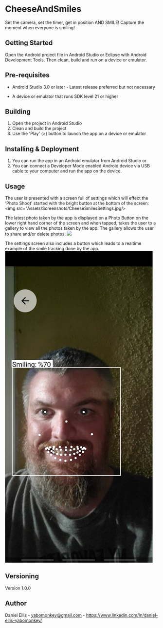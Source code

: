 # CheeseAndSmiles

Set the camera, set the timer, get in position AND SMILE! Capture the moment when everyone is smiling!

## Getting Started

Open the Android project file in Android Studio or Eclipse with Android Development Tools. Then clean, build and run on a device or emulator.

## Pre-requisites

* Android Studio 3.0 or later - Latest release preferred but not necessary

* A device or emulator that runs SDK level 21 or higher

## Building
1. Open the project in Android Studio
2. Clean and build the project
3. Use the 'Play' (>) button to launch the app on a device or emulator

## Installing & Deployment
1. You can run the app in an Android emulator from Android Studio or
2. You can connect a Developer Mode enabled Android device via USB cable to your computer and run the app on the device.

## Usage

The user is presented with a screen full of settings which will effect the 'Photo Shoot' started with the bright button at the bottom of the screen:
<img src="Assets/Screenshots/CheeseSmilesSettings.jpg/>

The latest photo taken by the app is displayed on a Photo Button on the lower right hand corner of the screen and when tapped, takes the user to a gallery to view all the photos taken by the app. The gallery allows the user to share and/or delete photos:
<img src="Assets/Screenshots/CheeseSmilesGallery.jpg"/>

The settings screen also includes a button which leads to a realtime example of the smile tracking done by the app.
<img src="Assets/Screenshots/CheeseSmilesRealTime.jpg"/>

## Versioning
Version 1.0.0

## Author
Daniel Ellis - yabomonkey@gmail.com - https://www.linkedin.com/in/daniel-ellis-yabomonkey/